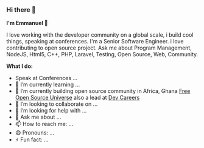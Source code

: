 ### Hi there 👋

**I'm Emmanuel 🤖**

I love working with the developer community on a global scale, i build cool things, speaking at conferences. I'm a Senior Software Engineer. i love contributing to open source project. Ask me about Program Management, NodeJS, Html5, C++, PHP, Laravel, Testing, Open Source, Web, Community.


 **What I do:**

- Speak at Conferences ...
- 🌱 I’m currently learning ...
- 🔭 I’m currently building open source community in Africa, Ghana  [Free Open Source Universe](https://twitter.com/fosuniverse) also a lead at [Dev Careers](https://twitter.com/dev_careers)
- 👯 I’m looking to collaborate on ...
- 🤔 I’m looking for help with ...
- 💬 Ask me about ...
- 📫 How to reach me: ...
- 😄 Pronouns: ...
- ⚡ Fun fact: ...

